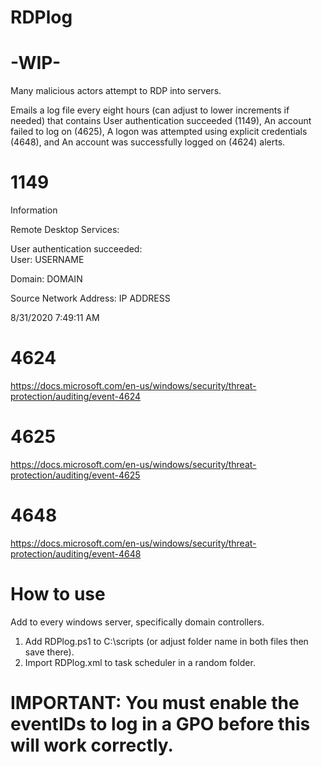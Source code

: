 # RDPlog

# -WIP-

Many malicious actors attempt to RDP into servers.

Emails a log file every eight hours (can adjust to lower increments if needed) that contains User authentication succeeded (1149), An account failed to log on (4625), A logon was attempted using explicit credentials (4648), and An account was successfully logged on (4624) alerts.

# 1149 

Information

Remote Desktop Services: 

User authentication succeeded:                                                                                                                                                      
User: USERNAME

Domain: DOMAIN

Source Network Address: IP ADDRESS

8/31/2020 7:49:11 AM

# 4624

https://docs.microsoft.com/en-us/windows/security/threat-protection/auditing/event-4624

# 4625

https://docs.microsoft.com/en-us/windows/security/threat-protection/auditing/event-4625

# 4648

https://docs.microsoft.com/en-us/windows/security/threat-protection/auditing/event-4648

# How to use

Add to every windows server, specifically domain controllers.

1. Add RDPlog.ps1 to C:\scripts (or adjust folder name in both files then save there).
2. Import RDPlog.xml to task scheduler in a random folder.

# IMPORTANT: You must enable the eventIDs to log in a GPO before this will work correctly.
